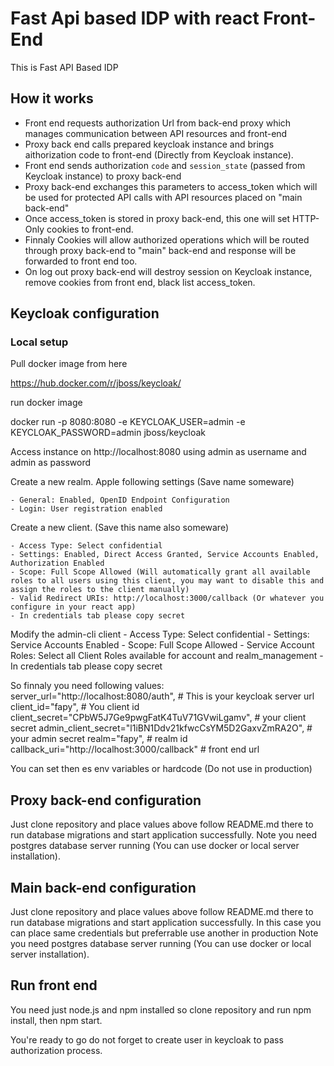 # Fast Api based IDP with react Front-End

This is Fast API Based IDP

## How it works

 - Front end requests authorization Url from back-end proxy which manages communication between API resources and front-end
 - Proxy back end calls prepared keycloak instance and brings aithorization code to front-end (Directly from Keycloak instance).
 - Front end sends authorization `code` and `session_state` (passed from Keycloak instance) to proxy back-end
 - Proxy back-end exchanges this parameters to access_token which will be used for protected API calls with API resources placed on "main back-end"
 - Once access_token is stored in proxy back-end, this one will set HTTP-Only cookies to front-end.
 - Finnaly Cookies will allow authorized operations which will be routed through proxy back-end to "main" back-end and response will be forwarded to front end too.
 - On log out proxy back-end will destroy session on Keycloak instance, remove cookies from front end, black list access_token.
 
 
 ## Keycloak configuration
 
 
 ### Local setup
 
 Pull docker image from here
 
 https://hub.docker.com/r/jboss/keycloak/
 
 run docker image
 
 docker run -p 8080:8080 -e KEYCLOAK_USER=admin -e KEYCLOAK_PASSWORD=admin jboss/keycloak
 
 Access instance on http://localhost:8080 using admin as username and admin as password
 
 Create a new realm. Apple following settings (Save name someware)

    - General: Enabled, OpenID Endpoint Configuration
    - Login: User registration enabled
    
 Create a new client. (Save this name also someware)
 
    - Access Type: Select confidential
    - Settings: Enabled, Direct Access Granted, Service Accounts Enabled, Authorization Enabled
    - Scope: Full Scope Allowed (Will automatically grant all available roles to all users using this client, you may want to disable this and assign the roles to the client manually)
    - Valid Redirect URIs: http://localhost:3000/callback (Or whatever you configure in your react app)
    - In credentials tab please copy secret
    
 Modify the admin-cli client
    - Access Type: Select confidential
    - Settings: Service Accounts Enabled
    - Scope: Full Scope Allowed
    - Service Account Roles: Select all Client Roles available for account and realm_management
    - In credentials tab please copy secret

 
 So finnaly you need following values:
    server_url="http://localhost:8080/auth", # This is your keycloak server url
    client_id="fapy", # You client id 
    client_secret="CPbW5J7Ge9pwgFatK4TuV71GVwiLgamv", # your client secret
    admin_client_secret="l1iBN1Ddv21kfwcCsYM5D2GaxvZmRA2O", # your admin secret
    realm="fapy", # realm id
    callback_uri="http://localhost:3000/callback" # front end url
    
 You can set then es env variables or hardcode (Do not use in production)
 
## Proxy back-end configuration

Just clone repository and place values above follow README.md there to run database migrations and start application successfully.
Note you need postgres database server running (You can use docker or local server installation).

## Main back-end configuration
Just clone repository and place values above follow README.md there to run database migrations and start application successfully.
In this case you can place same credentials but preferrable use another in production
Note you need postgres database server running (You can use docker or local server installation).

## Run front end

You need just node.js and npm installed so clone repository and run npm install, then npm start.

You're ready to go do not forget to create user in keycloak to pass authorization process.

